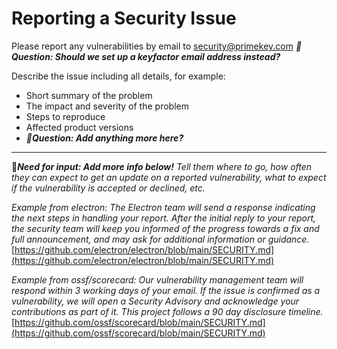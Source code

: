 # Reporting a Security Issue

Please report any vulnerabilities by email to [security@primekey.com](mailto:security@primekey.com)
_:memo:**Question: Should we set up a keyfactor email address instead?**_

Describe the issue including all details, for example: 
* Short summary of the problem
* The impact and severity of the problem
* Steps to reproduce
* Affected product versions
* _:memo:**Question: Add anything more here?**_

_____

:memo:_**Need for input: Add more info below!**_ _Tell them where to go, how often they can expect to get an update on a
reported vulnerability, what to expect if the vulnerability is accepted or
declined, etc._

_Example from electron: The Electron team will send a response indicating the next steps in 
handling your report. After the initial reply to your report, the security team 
will keep you informed of the progress towards a fix and full announcement, and 
may ask for additional information or guidance._
[https://github.com/electron/electron/blob/main/SECURITY.md](https://github.com/electron/electron/blob/main/SECURITY.md)

_Example from ossf/scorecard: Our vulnerability management team will respond within 3 working days of your email. If the issue is confirmed as a vulnerability, we will open a Security Advisory and acknowledge your contributions as part of it. This project follows a 90 day disclosure timeline._
[https://github.com/ossf/scorecard/blob/main/SECURITY.md](https://github.com/ossf/scorecard/blob/main/SECURITY.md) 
